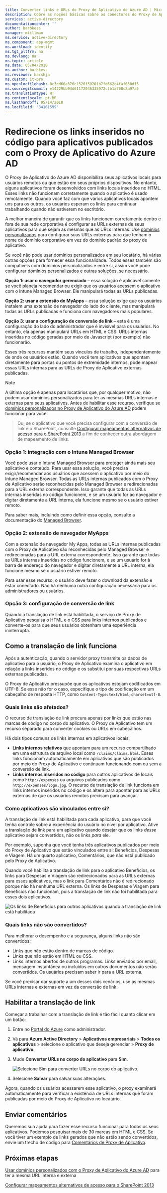 ```yaml
---
title: Converter links e URLs do Proxy de Aplicativo do Azure AD | Microsoft Docs
description: Cobre as noções básicas sobre os conectores do Proxy de Aplicativo Azure AD.
services: active-directory
documentationcenter: ''
author: barbkess
manager: mtillman
ms.service: active-directory
ms.component: app-mgmt
ms.workload: identity
ms.tgt_pltfrm: na
ms.devlang: na
ms.topic: article
ms.date: 05/04/2018
ms.author: barbkess
ms.reviewer: harshja
ms.custom: it-pro
ms.openlocfilehash: 8c3cd66a376c1526f50201b7fd662c4faf650df5
ms.sourcegitcommit: e14229bb94d61172046335972cfb1a708c8a97a5
ms.translationtype: HT
ms.contentlocale: pt-BR
ms.lasthandoff: 05/14/2018
ms.locfileid: "34161599"
---
```

# <a name="redirect-hardcoded-links-for-apps-published-with-azure-ad-application-proxy"></a>Redirecione os links inseridos no código para aplicativos publicados com o Proxy de Aplicativo do Azure AD

O Proxy de Aplicativo do Azure AD disponibiliza seus aplicativos locais para usuários remotos ou que estão em seus próprios dispositivos. No entanto, alguns aplicativos foram desenvolvidos com links locais inseridos no HTML. Esses links não funcionam corretamente quando o aplicativo é usado remotamente. Quando você faz com que vários aplicativos locais apontem uns para os outros, os usuários esperam os links para continuar trabalhando quando não estiverem no escritório. 

A melhor maneira de garantir que os links funcionem corretamente dentro e fora de sua rede corporativa é configurar as URLs externas de seus aplicativos para que sejam as mesmas que as URLs internas. Use [domínios personalizados](application-proxy-configure-custom-domain.md) para configurar suas URLs externas para que tenham o nome de domínio corporativo em vez do domínio padrão do proxy de aplicativo.


Se você não pode usar domínios personalizados em seu locatário, há várias outras opções para fornecer essa funcionalidade. Todos esses também são compatíveis com domínios personalizados e entre si, assim você pode configurar domínios personalizados e outras soluções, se necessário. 

**Opção 1: usar o navegador gerenciado** – essa solução é aplicável somente se você planeja recomendar ou exigir que os usuários acessem o aplicativo com o Intune Managed Browser. Ele manipulará todas as URLs publicadas. 

**Opção 2: usar a extensão do MyApps** – essa solução exige que os usuários instalem uma extensão de navegador do lado do cliente, mas manipulará todas as URLs publicadas e funciona com navegadores mais populares. 

**Opção 3: usar a configuração de conversão de link** – esta é uma configuração do lado do administrador que é invisível para os usuários. No entanto, ela apenas manipulará URLs em HTML e CSS. URLs internas inseridas no código geradas por meio de Javascript (por exemplo) não funcionarão.  

Esses três recursos mantêm seus vínculos de trabalho, independentemente de onde os usuários estão. Quando você tem aplicativos que apontam diretamente para portas ou pontos de extremidade internos, pode mapear essas URLs internas para as URLs de Proxy de Aplicativo externas publicadas. 

 
> [!NOTE]
> A última opção é apenas para locatários que, por qualquer motivo, não podem usar domínios personalizados para ter as mesmas URLs internas e externas para seus aplicativos. Antes de habilitar esse recurso, verifique se [domínios personalizados no Proxy de Aplicativo do Azure AD](application-proxy-configure-custom-domain.md) podem funcionar para você. 

>Ou, se o aplicativo que você precisa configurar com a conversão de link é o SharePoint, consulte [Configurar mapeamentos alternativos de acesso para o SharePoint 2013](https://technet.microsoft.com/library/cc263208.aspx) a fim de conhecer outra abordagem de mapeamento de links. 

 
### <a name="option-1-intune-managed-browser-integration"></a>Opção 1: integração com o Intune Managed Browser 

Você pode usar o Intune Managed Browser para proteger ainda mais seu aplicativo e conteúdo. Para usar essa solução, você precisa exigir/recomendar aos usuários que acessem o aplicativo por meio do Intune Managed Browser. Todas as URLs internas publicados com o Proxy de Aplicativo serão reconhecidas pelo Managed Browser e redirecionadas para a URL externa correspondente. Isso garante que todas as URLs internas  inseridas no código funcionem, e se um usuário for ao navegador e digitar diretamente a URL interna, ela funcione mesmo se o usuário estiver remoto.  

Para saber mais, incluindo como definir essa opção, consulte a documentação do [Managed Browser](https://docs.microsoft.com/intune/app-configuration-managed-browser).  

### <a name="option-2-myapps-browser-extension"></a>Opção 2: extensão de navegador MyApps 

Com a extensão de navegador My Apps, todas as URLs internas publicadas com o Proxy de Aplicativo são reconhecidas pelo Managed Browser e redirecionadas para a URL externa correspondente. Isso garante que todas as URLs internas  inseridas no código funcionem, e se um usuário for à barra de endereço do navegador e digitar diretamente a URL interna, ela funcione mesmo se o usuário estiver remoto.  

Para usar esse recurso, o usuário deve fazer o download da extensão e estar conectado. Não há nenhuma outra configuração necessária para os administradores ou usuários. 

 

### <a name="option-3-link-translation-setting"></a>Opção 3: configuração de conversão de link 

Quando a translação de link está habilitada, o serviço de Proxy de Aplicativo pesquisa o HTML e o CSS para links internos publicados e converte-os para que seus usuários obtenham uma experiência ininterrupta. 



## <a name="how-link-translation-works"></a>Como a translação de link funciona

Após a autenticação, quando o servidor proxy transmite os dados de aplicativo para o usuário, o Proxy de Aplicativo examina o aplicativo em relação a links inseridos no código e os substitui por suas respectivas URLs externas publicadas.

O Proxy de Aplicativo pressupõe que os aplicativos estejam codificados em UTF-8. Se esse não for o caso, especifique o tipo de codificação em um cabeçalho de resposta HTTP, como `Content-Type:text/html;charset=utf-8`.

### <a name="which-links-are-affected"></a>Quais links são afetados?

O recurso de translação de link procura apenas por links que estão nas marcas de código no corpo do aplicativo. O Proxy de Aplicativo tem um recurso separado para converter cookies ou URLs em cabeçalhos. 

Há dois tipos comuns de links internos em aplicativos locais:

- **Links internos relativos** que apontam para um recurso compartilhado em uma estrutura de arquivo local como `/claims/claims.html`. Esses links funcionam automaticamente em aplicativos que são publicados por meio do Proxy de Aplicativo e continuam funcionando com ou sem a conversão de link. 
- **Links internos inseridos no código** para outros aplicativos de locais como `http://expenses` ou arquivos publicados como `http://expenses/logo.jpg`. O recurso de translação de link funciona em links internos inseridos no código e os altera para apontar para as URLs externas de que os usuários remotos precisam para avançar.

### <a name="how-do-apps-link-to-each-other"></a>Como aplicativos são vinculados entre si?

A translação de link está habilitada para cada aplicativo, para que você tenha controle sobre a experiência do usuário no nível por aplicativo. Ative a translação de link para um aplicativo quando desejar que os links *desse* aplicativo sejam convertidos, não os links *para* ele. 

Por exemplo, suponha que você tenha três aplicativos publicados por meio do Proxy de Aplicativo que estão vinculados entre si: Benefícios, Despesas e Viagem. Há um quarto aplicativo, Comentários, que não está publicado pelo Proxy de Aplicativo.

Quando você habilita a translação de link para o aplicativo Benefícios, os links para Despesas e Viagem são redirecionados para as URLs externas para esses aplicativos, mas o link para Comentários não é redirecionado porque não há nenhuma URL externa. Os links de Despesas e Viagem para Benefícios não funcionam, pois a translação de link não foi habilitada para esses dois aplicativos.

![Os links de Benefícios para outros aplicativos quando a translação de link está habilitada](./media/application-proxy-configure-hard-coded-link-translation/one_app.png)

### <a name="which-links-arent-translated"></a>Quais links não são convertidos?

Para melhorar o desempenho e a segurança, alguns links não são convertidos:

- Links que não estão dentro de marcas de código. 
- Links que não estão em HTML ou CSS. 
- Links internos abertos de outros programas. Links enviados por email, mensagem instantânea ou incluídos em outros documentos não serão convertidos. Os usuários precisam saber ir para a URL externa.

Se você precisar dar suporte a um desses dois cenários, use as mesmas URLs internas e externas em vez da conversão de link.  

## <a name="enable-link-translation"></a>Habilitar a translação de link

Começar a trabalhar com a translação de link é tão fácil quanto clicar em um botão:

1. Entre no [Portal do Azure](https://portal.azure.com) como administrador.
2. Vá para **Azure Active Directory** > **Aplicativos empresariais** > **Todos os aplicativos** > selecione o aplicativo que deseja gerenciar > **Proxy de aplicativo**.
3. Mude **Converter URLs no corpo do aplicativo** para **Sim**.

   ![Selecione Sim para converter URLs no corpo do aplicativo](./media/application-proxy-configure-hard-coded-link-translation/select_yes.png).
4. Selecione **Salvar** para salvar suas alterações.

Agora, quando os usuários acessarem esse aplicativo, o proxy examinará automaticamente para verificar a existência de URLs internas que foram publicadas por meio do Proxy de Aplicativo no locatário.

## <a name="send-feedback"></a>Enviar comentários

Queremos sua ajuda para fazer esse recurso funcionar para todos os seus aplicativos. Podemos pesquisar mais de 30 marcas em HTML e CSS. Se você tiver um exemplo de links gerados que não estão sendo convertidos, envie um trecho de código para [Comentários de Proxy de Aplicativo](mailto:aadapfeedback@microsoft.com). 

## <a name="next-steps"></a>Próximas etapas
[Usar domínios personalizados com o Proxy de Aplicativo do Azure AD](application-proxy-configure-custom-domain.md) para ter a mesma URL interna e externa

[Configurar mapeamentos alternativos de acesso para o SharePoint 2013](https://technet.microsoft.com/library/cc263208.aspx)
